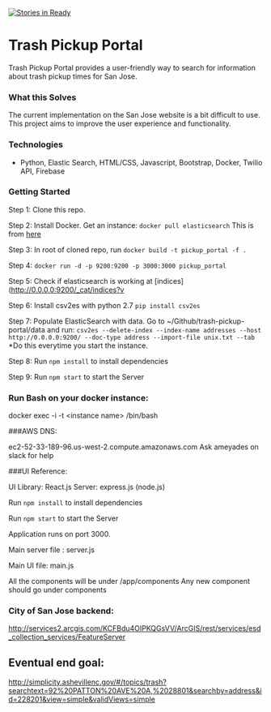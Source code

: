   [![Stories in Ready](https://badge.waffle.io/codeforsanjose/trash-pickup-portal.png?label=ready&title=Ready)](https://waffle.io/codeforsanjose/trash-pickup-portal)
# Trash Pickup Portal

Trash Pickup Portal provides a user-friendly way to search for information about trash pickup times for San Jose.

### What this Solves
The current implementation on the San Jose website is a bit difficult to use. This project aims to improve the user experience and functionality.

### Technologies

* Python, Elastic Search, HTML/CSS, Javascript, Bootstrap, Docker, Twilio API, Firebase

### Getting Started

Step 1: Clone this repo.  

Step 2: Install Docker.  Get an instance: `docker pull elasticsearch`
This is from [here](https://github.com/dockerfile/elasticsearch)

Step 3: In root of cloned repo, run `docker build -t pickup_portal -f . `

Step 4:  `docker run -d -p 9200:9200 -p 3000:3000 pickup_portal`

Step 5: Check if elasticsearch is working at [indices](http://0.0.0.0:9200/_cat/indices?v

Step 6: Install csv2es with python 2.7 `pip install csv2es`

Step 7: Populate ElasticSearch with data.  Go to ~/Github/trash-pickup-portal/data and run:
`csv2es --delete-index --index-name addresses --host http://0.0.0.0:9200/ --doc-type address --import-file unix.txt --tab`
*Do this everytime you start the instance.

Step 8: Run ```npm install``` to install dependencies

Step 9: Run ```npm start``` to start the Server


### Run Bash on your docker instance:

 docker exec -i -t \<instance name\>  /bin/bash

###AWS DNS:

ec2-52-33-189-96.us-west-2.compute.amazonaws.com
Ask ameyades on slack for help

###UI Reference:

UI Library: React.js
Server: express.js (node.js)

Run ```npm install``` to install dependencies

Run ```npm start``` to start the Server

Application runs on port 3000.

Main server file : server.js

Main UI file: main.js

All the components will be under /app/components
Any new component should go under components



### City of San Jose backend:
http://services2.arcgis.com/KCFBdu4OIPKQGsVV/ArcGIS/rest/services/esd_collection_services/FeatureServer

## Eventual end goal:
http://simplicity.ashevillenc.gov/#/topics/trash?searchtext=92%20PATTON%20AVE%20A,%2028801&searchby=address&id=228201&view=simple&validViews=simple
